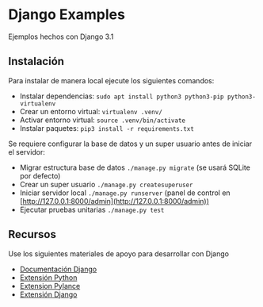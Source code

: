# Django Examples

Ejemplos hechos con Django 3.1

## Instalación

Para instalar de manera local ejecute los siguientes comandos:

- Instalar dependencias: `sudo apt install python3 python3-pip python3-virtualenv`
- Crear un entorno virtual: `virtualenv .venv/`
- Activar entorno virtual: `source .venv/bin/activate`
- Instalar paquetes: `pip3 install -r requirements.txt`

Se requiere configurar la base de datos y un super usuario antes de iniciar el servidor:

- Migrar estructura base de datos `./manage.py migrate` (se usará SQLite por defecto)
- Crear un super usuario `./manage.py createsuperuser`
- Iniciar servidor local `./manage.py runserver` (panel de control en [http://127.0.0.1:8000/admin](http://127.0.0.1:8000/admin))
- Ejecutar pruebas unitarias `./manage.py test`

## Recursos

Use los siguientes materiales de apoyo para desarrollar con Django

- [Documentación Django](https://docs.djangoproject.com/en/3.1/)
- [Extensión Python](https://marketplace.visualstudio.com/items?itemName=ms-python.python)
- [Extension Pylance](https://marketplace.visualstudio.com/items?itemName=ms-python.vscode-pylance)
- [Extensión Django](https://marketplace.visualstudio.com/items?itemName=batisteo.vscode-django)
